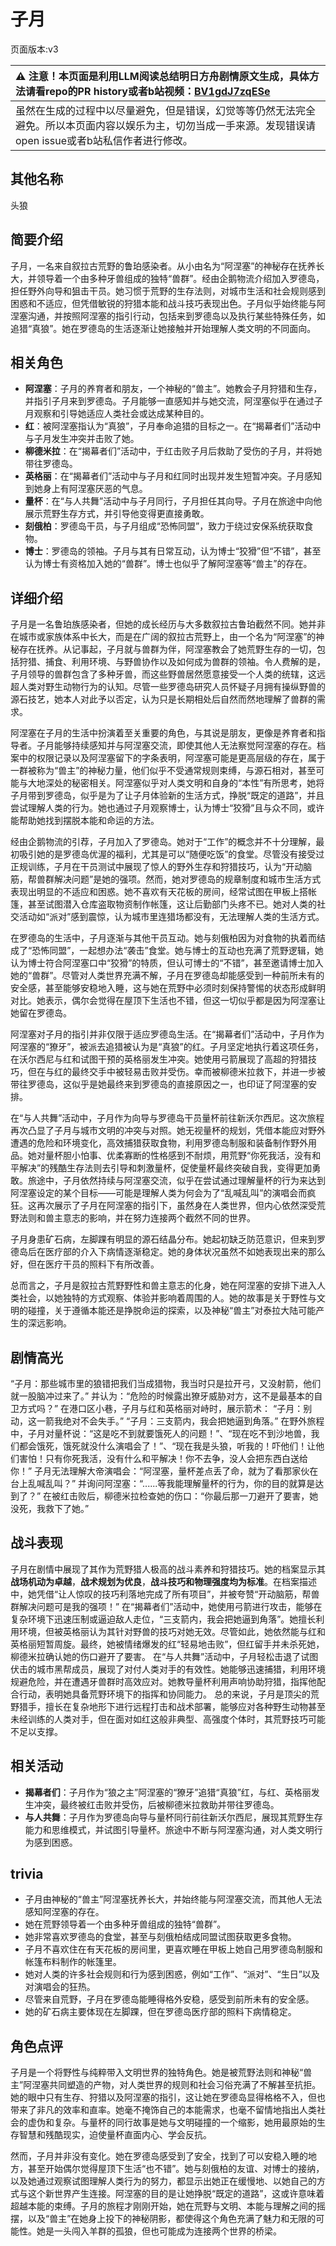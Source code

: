 # 子月
页面版本:v3
 

| :warning: 注意！本页面是利用LLM阅读总结明日方舟剧情原文生成，具体方法请看repo的PR history或者b站视频：[BV1gdJ7zqESe](https://www.bilibili.com/video/BV1gdJ7zqESe/)         |
|:----------------------------|
| 虽然在生成的过程中以尽量避免，但是错误，幻觉等等仍然无法完全避免。所以本页面内容以娱乐为主，切勿当成一手来源。发现错误请open issue或者b站私信作者进行修改。|



## 其他名称
头狼
## 简要介绍
子月，一名来自叙拉古荒野的鲁珀感染者。从小由名为“阿涅塞”的神秘存在抚养长大，并领导着一个由多种牙兽组成的独特“兽群”。经由企鹅物流介绍加入罗德岛，担任野外向导和狙击干员。她习惯于荒野的生存法则，对城市生活和社会规则感到困惑和不适应，但凭借敏锐的狩猎本能和战斗技巧表现出色。子月似乎始终能与阿涅塞沟通，并按照阿涅塞的指引行动，包括来到罗德岛以及执行某些特殊任务，如追猎“真狼”。她在罗德岛的生活逐渐让她接触并开始理解人类文明的不同面向。
## 相关角色
-   **阿涅塞**：子月的养育者和朋友，一个神秘的“兽主”。她教会子月狩猎和生存，并指引子月来到罗德岛。子月能够一直感知并与她交流，阿涅塞似乎在通过子月观察和引导她适应人类社会或达成某种目的。
-   **红**：被阿涅塞指认为“真狼”，子月奉命追猎的目标之一。在“揭幕者们”活动中与子月发生冲突并击败了她。
-   **柳德米拉**：在“揭幕者们”活动中，于红击败子月后救助了受伤的子月，并将她带往罗德岛。
-   **英格丽**：在“揭幕者们”活动中与子月和红同时出现并发生短暂冲突。子月感知到她身上有阿涅塞厌恶的气息。
-   **量杯**：在“与人共舞”活动中与子月同行，子月担任其向导。子月在旅途中向他展示荒野生存方式，并引导他变得更直接勇敢。
-   **刻俄柏**：罗德岛干员，与子月组成“恐怖同盟”，致力于绕过安保系统获取食物。
-   **博士**：罗德岛的领袖。子月与其有日常互动，认为博士“狡猾”但“不错”，甚至认为博士有资格加入她的“兽群”。博士也似乎了解阿涅塞等“兽主”的存在。
## 详细介绍
子月是一名鲁珀族感染者，但她的成长经历与大多数叙拉古鲁珀截然不同。她并非在城市或家族体系中长大，而是在广阔的叙拉古荒野上，由一个名为“阿涅塞”的神秘存在抚养。从记事起，子月就与兽群为伴，阿涅塞教会了她荒野生存的一切，包括狩猎、捕食、利用环境、与野兽协作以及如何成为兽群的领袖。令人费解的是，子月领导的兽群包含了多种牙兽，而这些野兽居然愿意接受一个人类的统辖，这远超人类对野生动物行为的认知。尽管一些罗德岛研究人员怀疑子月拥有操纵野兽的源石技艺，她本人对此予以否定，认为只是长期相处后自然而然地理解了兽群的需求。

阿涅塞在子月的生活中扮演着至关重要的角色，与其说是朋友，更像是养育者和指导者。子月能够持续感知并与阿涅塞交流，即使其他人无法察觉阿涅塞的存在。档案中的权限记录以及阿涅塞留下的字条表明，阿涅塞可能是更高层级的存在，属于一群被称为“兽主”的神秘力量，他们似乎不受通常规则束缚，与源石相对，甚至可能与大地深处的秘密相关。阿涅塞似乎对人类文明和自身的“本性”有所思考，她将子月带到罗德岛，似乎是为了让子月体验新的生活方式，挣脱“既定的道路”，并且尝试理解人类的行为。她也通过子月观察博士，认为博士“狡猾”且与众不同，或许能帮助她找到摆脱本能和命运的方法。

经由企鹅物流的引荐，子月加入了罗德岛。她对于“工作”的概念并不十分理解，最初吸引她的是罗德岛优渥的福利，尤其是可以“随便吃饭”的食堂。尽管没有接受过正规训练，子月在干员测试中展现了惊人的野外生存和狩猎技巧，认为“开动脑筋，帮兽群解决问题”是她的强项。然而，她对罗德岛的规章制度和城市生活方式表现出明显的不适应和困惑。她不喜欢有天花板的房间，经常试图在甲板上搭帐篷，甚至试图潜入仓库盗取物资制作帐篷，这让后勤部门头疼不已。她对人类的社交活动如“派对”感到震惊，认为城市里连猎场都没有，无法理解人类的生活方式。

在罗德岛的生活中，子月逐渐与其他干员互动。她与刻俄柏因为对食物的执着而结成了“恐怖同盟”，一起想办法“袭击”食堂。她与博士的互动也充满了荒野逻辑，她认为博士符合阿涅塞口中“狡猾”的特质，但认可博士的“不错”，甚至邀请博士加入她的“兽群”。尽管对人类世界充满不解，子月在罗德岛却能感受到一种前所未有的安全感，甚至能够安稳地入睡，这与她在荒野中必须时刻保持警惕的状态形成鲜明对比。她表示，偶尔会觉得在屋顶下生活也不错，但这一切似乎都是因为阿涅塞让她留在罗德岛。

阿涅塞对子月的指引并非仅限于适应罗德岛生活。在“揭幕者们”活动中，子月作为阿涅塞的“獠牙”，被派去追猎被认为是“真狼”的红。子月坚定地执行着这项任务，在沃尔西尼与红和试图干预的英格丽发生冲突。她使用弓箭展现了高超的狩猎技巧，但在与红的最终交手中被轻易击败并受伤。幸而被柳德米拉救下，并进一步被带往罗德岛，这似乎是她最终来到罗德岛的直接原因之一，也印证了阿涅塞的安排。

在“与人共舞”活动中，子月作为向导与罗德岛干员量杯前往新沃尔西尼。这次旅程再次凸显了子月与城市文明的冲突与对照。她无视量杯的规划，凭借本能应对野外遭遇的危险和环境变化，高效捕猎获取食物，利用罗德岛制服和装备制作野外用品。她对量杯胆小怕事、优柔寡断的性格感到不耐烦，用荒野“你死我活，没有和平解决”的残酷生存法则去引导和刺激量杯，促使量杯最终突破自我，变得更加勇敢。旅途中，子月依然持续与阿涅塞交流，似乎在尝试通过理解量杯的行为来达到阿涅塞设定的某个目标——可能是理解人类为何会为了“乱喊乱叫”的演唱会而疯狂。这再次展示了子月在阿涅塞的指引下，虽然身在人类世界，但内心依然深受荒野法则和兽主意志的影响，并在努力连接两个截然不同的世界。

子月身患矿石病，左脚踝有明显的源石结晶分布。她起初缺乏防范意识，但来到罗德岛后在医疗部的介入下病情逐渐稳定。她的身体状况虽然不如她表现出来的那么好，但在医疗干员的照料下有所改善。

总而言之，子月是叙拉古荒野野性和兽主意志的化身，她在阿涅塞的安排下进入人类社会，以她独特的方式观察、体验并影响着周围的人。她的故事是关于野性与文明的碰撞，关于遵循本能还是挣脱命运的探索，以及神秘“兽主”对泰拉大陆可能产生的深远影响。
## 剧情高光
“子月：那些城市里的狼错把我们当成猎物，我当时只是拉开弓，又没射箭，他们就一股脑冲过来了。” 并认为：“危险的时候露出獠牙威胁对方，这不是最基本的自卫方式吗？”
在港口区小巷，子月与红和英格丽对峙时，展示箭术：
“子月：别动，这一箭我绝对不会失手。”
“子月：三支箭内，我会把她逼到角落。”
在野外旅程中，子月对量杯说：“这是吃不到就要饿死人的问题！”、“现在吃不到沙地兽，我们都会饿死，饿死就没什么演唱会了！”、“现在我是头狼，听我的！吓他们！让他们害怕！只有你死我活，没有什么和平解决！你不去争，没人会把东西白送给你！”
子月无法理解大帝演唱会：“阿涅塞，量杯差点丢了命，就为了看那家伙在台上乱喊乱叫？” 并询问阿涅塞：“......等我能理解量杯的行为，你的目的就算是达到了？”
在被红击败后，柳德米拉检查她的伤口：“你最后那一刀避开了要害，她没死，我救下了她。”
## 战斗表现
子月在剧情中展现了其作为荒野猎人极高的战斗素养和狩猎技巧。她的档案显示其**战场机动为卓越**，**战术规划为优良**，**战斗技巧和物理强度均为标准**。在档案描述中，她凭借“让人惊叹的技巧利落地完成了所有项目”，并被夸赞“开动脑筋，帮兽群解决问题可是我的强项！”
在“揭幕者们”活动中，她使用弓箭进行攻击，能够在复杂环境下迅速压制或逼迫敌人走位，“三支箭内，我会把她逼到角落”。她擅长利用环境，但被英格丽认为其针对野兽的技巧对她无效。尽管如此，她依然能与红和英格丽短暂周旋。最终，她被情绪爆发的红“轻易地击败”，但红留手并未杀死她，柳德米拉确认她的伤口避开了要害。
在“与人共舞”活动中，子月轻松击退了试图伏击的城市黑帮成员，展现了对付人类对手的有效性。她能够迅速捕猎，利用环境规避危险，并在遭遇牙兽群时高效应对。她教导量杯利用声响协助狩猎，指挥他配合行动，表明她具备荒野环境下的指挥和协同能力。
总的来说，子月是顶尖的荒野猎手，擅长在复杂地形下进行远程打击和战术部署，能够应对各种野生动物甚至未经训练的人类对手，但在面对如红这般非典型、高强度个体时，其荒野技巧可能不足以支撑。
## 相关活动
-   **揭幕者们**：子月作为“狼之主”阿涅塞的“獠牙”追猎“真狼”红，与红、英格丽发生冲突，最终被红击败并受伤，后被柳德米拉救助并带往罗德岛。
-   **与人共舞**：子月作为罗德岛向导与量杯同行前往新沃尔西尼，展现其荒野生存能力和思维模式，并试图引导量杯。旅途中不断与阿涅塞沟通，对人类文明行为感到困惑。
## trivia
*   子月由神秘的“兽主”阿涅塞抚养长大，并始终能与阿涅塞交流，而其他人无法感知阿涅塞的存在。
*   她在荒野领导着一个由多种牙兽组成的独特“兽群”。
*   她非常喜欢罗德岛的食堂，甚至与刻俄柏结成同盟试图获取更多食物。
*   子月不喜欢住在有天花板的房间里，更喜欢睡在甲板上她自己用罗德岛制服和帐篷布料制作的帐篷里。
*   她对人类的许多社会规则和行为感到困惑，例如“工作”、“派对”、“生日”以及对演唱会的狂热。
*   尽管来自荒野，子月在罗德岛能睡得格外安稳，感受到前所未有的安全感。
*   她的矿石病主要体现在左脚踝，但在罗德岛医疗部的照料下病情稳定。
## 角色点评
子月是一个将野性与纯粹带入文明世界的独特角色。她是被荒野法则和神秘“兽主”阿涅塞共同塑造的产物，对人类世界的规则和社会习俗充满了不解甚至抗拒。她的眼中只有生存、狩猎以及阿涅塞的指引，这让她在罗德岛显得格格不入，但也带来了非凡的效率和直率。她毫不掩饰自己的本能需求，也毫不留情地指出人类社会的虚伪和复杂。与量杯的同行故事是她与文明碰撞的一个缩影，她用最原始的生存智慧和残酷现实，迫使量杯直面内心、学会反抗。

然而，子月并非没有变化。她在罗德岛感受到了安全，找到了可以安稳入睡的地方，甚至开始偶尔觉得屋顶下生活“也不错”。她与刻俄柏的友谊、对博士的接纳，以及她通过观察试图理解人类行为的努力，都显示出她正在缓慢地、以她自己的方式与这个新世界产生连接。阿涅塞的目的是让她挣脱“既定的道路”，这或许意味着超越本能的束缚。子月的旅程才刚刚开始，她在荒野与文明、本能与理解之间的摇摆，以及“兽主”在她身上投下的神秘阴影，都使得这个角色充满了魅力和无限的可能性。她是一头闯入羊群的孤狼，但也可能成为连接两个世界的桥梁。
